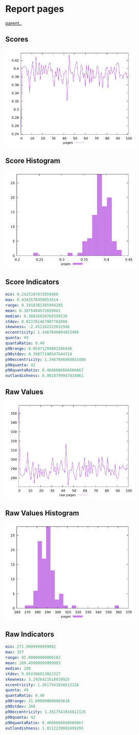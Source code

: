 # Report pages

[parent..](./..)  


## Scores

![score](./score.png)  

## Score Histogram

![hist](./hist.png)  

## Score Indicators

```yaml
min: 0.2425197073059409
max: 0.4343578459053614
range: 0.1918381385994205
mean: 0.3875484531659861
median: 0.38816658760399136
stdev: 0.023701467907701806
skewness: -2.451162222631566
eccentricity: 1.3467846894853486
quanta: 49
quantaRatio: 0.49
p90range: 0.05471294881586436
p90stdev: 0.39077190547644314
p90eccentricity: 1.3467846894853486
p90quanta: 42
p90quantaRatio: 0.4666666666666667
outlandishness: 0.9810799947834061

```

## Raw Values

![raw](./raw.png)  

## Raw Values Histogram

![raw hist](./raw_hist.png)  

## Raw Indicators

```yaml
min: 271.9999999999982
max: 357
range: 85.00000000000182
mean: 289.49999999999983
median: 289
stdev: 9.954396013822327
skewness: 3.2926421610019925
eccentricity: 1.2617541016612126
quanta: 49
quantaRatio: 0.49
p90range: 21.000000000003638
p90stdev: 288
p90eccentricity: 1.2617541016612126
p90quanta: 42
p90quantaRatio: 0.4666666666666667
outlandishness: 1.0112239082499295

```

<style>
  img {
    max-width: 80%;
  }
</style>
      
